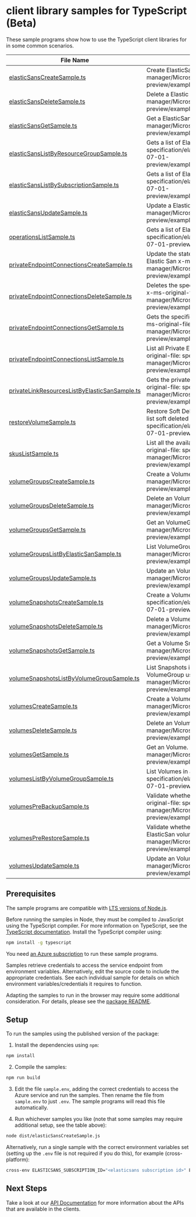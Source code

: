 # client library samples for TypeScript (Beta)

These sample programs show how to use the TypeScript client libraries for in some common scenarios.

| **File Name**                                                                               | **Description**                                                                                                                                                                                                                                                                  |
| ------------------------------------------------------------------------------------------- | -------------------------------------------------------------------------------------------------------------------------------------------------------------------------------------------------------------------------------------------------------------------------------- |
| [elasticSansCreateSample.ts][elasticsanscreatesample]                                       | Create ElasticSan. x-ms-original-file: specification/elasticsan/resource-manager/Microsoft.ElasticSan/preview/2024-07-01-preview/examples/ElasticSans_Create_MaximumSet_Gen.json                                                                                                 |
| [elasticSansDeleteSample.ts][elasticsansdeletesample]                                       | Delete a Elastic San. x-ms-original-file: specification/elasticsan/resource-manager/Microsoft.ElasticSan/preview/2024-07-01-preview/examples/ElasticSans_Delete_MaximumSet_Gen.json                                                                                              |
| [elasticSansGetSample.ts][elasticsansgetsample]                                             | Get a ElasticSan. x-ms-original-file: specification/elasticsan/resource-manager/Microsoft.ElasticSan/preview/2024-07-01-preview/examples/ElasticSans_Get_MaximumSet_Gen.json                                                                                                     |
| [elasticSansListByResourceGroupSample.ts][elasticsanslistbyresourcegroupsample]             | Gets a list of ElasticSan in a resource group. x-ms-original-file: specification/elasticsan/resource-manager/Microsoft.ElasticSan/preview/2024-07-01-preview/examples/ElasticSans_ListByResourceGroup_MaximumSet_Gen.json                                                        |
| [elasticSansListBySubscriptionSample.ts][elasticsanslistbysubscriptionsample]               | Gets a list of ElasticSans in a subscription x-ms-original-file: specification/elasticsan/resource-manager/Microsoft.ElasticSan/preview/2024-07-01-preview/examples/ElasticSans_ListBySubscription_MaximumSet_Gen.json                                                           |
| [elasticSansUpdateSample.ts][elasticsansupdatesample]                                       | Update a Elastic San. x-ms-original-file: specification/elasticsan/resource-manager/Microsoft.ElasticSan/preview/2024-07-01-preview/examples/ElasticSans_Update_MaximumSet_Gen.json                                                                                              |
| [operationsListSample.ts][operationslistsample]                                             | Gets a list of ElasticSan operations. x-ms-original-file: specification/elasticsan/resource-manager/Microsoft.ElasticSan/preview/2024-07-01-preview/examples/Operations_List_MaximumSet_Gen.json                                                                                 |
| [privateEndpointConnectionsCreateSample.ts][privateendpointconnectionscreatesample]         | Update the state of specified private endpoint connection associated with the Elastic San x-ms-original-file: specification/elasticsan/resource-manager/Microsoft.ElasticSan/preview/2024-07-01-preview/examples/PrivateEndpointConnections_Create_MaximumSet_Gen.json           |
| [privateEndpointConnectionsDeleteSample.ts][privateendpointconnectionsdeletesample]         | Deletes the specified private endpoint connection associated with the Elastic San x-ms-original-file: specification/elasticsan/resource-manager/Microsoft.ElasticSan/preview/2024-07-01-preview/examples/PrivateEndpointConnections_Delete_MaximumSet_Gen.json                   |
| [privateEndpointConnectionsGetSample.ts][privateendpointconnectionsgetsample]               | Gets the specified private endpoint connection associated with the Elastic San x-ms-original-file: specification/elasticsan/resource-manager/Microsoft.ElasticSan/preview/2024-07-01-preview/examples/PrivateEndpointConnections_Get_MaximumSet_Gen.json                         |
| [privateEndpointConnectionsListSample.ts][privateendpointconnectionslistsample]             | List all Private Endpoint Connections associated with the Elastic San. x-ms-original-file: specification/elasticsan/resource-manager/Microsoft.ElasticSan/preview/2024-07-01-preview/examples/PrivateEndpointConnections_List_MaximumSet_Gen.json                                |
| [privateLinkResourcesListByElasticSanSample.ts][privatelinkresourceslistbyelasticsansample] | Gets the private link resources that need to be created for a elastic San. x-ms-original-file: specification/elasticsan/resource-manager/Microsoft.ElasticSan/preview/2024-07-01-preview/examples/PrivateLinkResources_ListByElasticSan_MaximumSet_Gen.json                      |
| [restoreVolumeSample.ts][restorevolumesample]                                               | Restore Soft Deleted Volumes. The volume name is obtained by using the API to list soft deleted volumes by volume group x-ms-original-file: specification/elasticsan/resource-manager/Microsoft.ElasticSan/preview/2024-07-01-preview/examples/RestoreVolume_MaximumSet_Gen.json |
| [skusListSample.ts][skuslistsample]                                                         | List all the available Skus in the region and information related to them x-ms-original-file: specification/elasticsan/resource-manager/Microsoft.ElasticSan/preview/2024-07-01-preview/examples/Skus_List_MaximumSet_Gen.json                                                   |
| [volumeGroupsCreateSample.ts][volumegroupscreatesample]                                     | Create a Volume Group. x-ms-original-file: specification/elasticsan/resource-manager/Microsoft.ElasticSan/preview/2024-07-01-preview/examples/VolumeGroups_Create_MaximumSet_Gen.json                                                                                            |
| [volumeGroupsDeleteSample.ts][volumegroupsdeletesample]                                     | Delete an VolumeGroup. x-ms-original-file: specification/elasticsan/resource-manager/Microsoft.ElasticSan/preview/2024-07-01-preview/examples/VolumeGroups_Delete_MaximumSet_Gen.json                                                                                            |
| [volumeGroupsGetSample.ts][volumegroupsgetsample]                                           | Get an VolumeGroups. x-ms-original-file: specification/elasticsan/resource-manager/Microsoft.ElasticSan/preview/2024-07-01-preview/examples/VolumeGroups_Get_MaximumSet_Gen.json                                                                                                 |
| [volumeGroupsListByElasticSanSample.ts][volumegroupslistbyelasticsansample]                 | List VolumeGroups. x-ms-original-file: specification/elasticsan/resource-manager/Microsoft.ElasticSan/preview/2024-07-01-preview/examples/VolumeGroups_ListByElasticSan_MaximumSet_Gen.json                                                                                      |
| [volumeGroupsUpdateSample.ts][volumegroupsupdatesample]                                     | Update an VolumeGroup. x-ms-original-file: specification/elasticsan/resource-manager/Microsoft.ElasticSan/preview/2024-07-01-preview/examples/VolumeGroups_Update_MaximumSet_Gen.json                                                                                            |
| [volumeSnapshotsCreateSample.ts][volumesnapshotscreatesample]                               | Create a Volume Snapshot. x-ms-original-file: specification/elasticsan/resource-manager/Microsoft.ElasticSan/preview/2024-07-01-preview/examples/VolumeSnapshots_Create_MaximumSet_Gen.json                                                                                      |
| [volumeSnapshotsDeleteSample.ts][volumesnapshotsdeletesample]                               | Delete a Volume Snapshot. x-ms-original-file: specification/elasticsan/resource-manager/Microsoft.ElasticSan/preview/2024-07-01-preview/examples/VolumeSnapshots_Delete_MaximumSet_Gen.json                                                                                      |
| [volumeSnapshotsGetSample.ts][volumesnapshotsgetsample]                                     | Get a Volume Snapshot. x-ms-original-file: specification/elasticsan/resource-manager/Microsoft.ElasticSan/preview/2024-07-01-preview/examples/VolumeSnapshots_Get_MaximumSet_Gen.json                                                                                            |
| [volumeSnapshotsListByVolumeGroupSample.ts][volumesnapshotslistbyvolumegroupsample]         | List Snapshots in a VolumeGroup or List Snapshots by Volume (name) in a VolumeGroup using filter x-ms-original-file: specification/elasticsan/resource-manager/Microsoft.ElasticSan/preview/2024-07-01-preview/examples/VolumeSnapshots_ListByVolumeGroup_MaximumSet_Gen.json    |
| [volumesCreateSample.ts][volumescreatesample]                                               | Create a Volume. x-ms-original-file: specification/elasticsan/resource-manager/Microsoft.ElasticSan/preview/2024-07-01-preview/examples/Volumes_Create_MaximumSet_Gen.json                                                                                                       |
| [volumesDeleteSample.ts][volumesdeletesample]                                               | Delete an Volume. x-ms-original-file: specification/elasticsan/resource-manager/Microsoft.ElasticSan/preview/2024-07-01-preview/examples/Volumes_Delete_MaximumSet_Gen.json                                                                                                      |
| [volumesGetSample.ts][volumesgetsample]                                                     | Get an Volume. x-ms-original-file: specification/elasticsan/resource-manager/Microsoft.ElasticSan/preview/2024-07-01-preview/examples/Volumes_Get_MaximumSet_Gen.json                                                                                                            |
| [volumesListByVolumeGroupSample.ts][volumeslistbyvolumegroupsample]                         | List Volumes in a VolumeGroup. x-ms-original-file: specification/elasticsan/resource-manager/Microsoft.ElasticSan/preview/2024-07-01-preview/examples/Volumes_ListByVolumeGroup_MaximumSet_Gen.json                                                                              |
| [volumesPreBackupSample.ts][volumesprebackupsample]                                         | Validate whether a disk snapshot backup can be taken for list of volumes. x-ms-original-file: specification/elasticsan/resource-manager/Microsoft.ElasticSan/preview/2024-07-01-preview/examples/Volumes_PreBackup_MaximumSet_Gen.json                                           |
| [volumesPreRestoreSample.ts][volumesprerestoresample]                                       | Validate whether a list of backed up disk snapshots can be restored into ElasticSan volumes. x-ms-original-file: specification/elasticsan/resource-manager/Microsoft.ElasticSan/preview/2024-07-01-preview/examples/Volumes_PreRestore_MaximumSet_Gen.json                       |
| [volumesUpdateSample.ts][volumesupdatesample]                                               | Update an Volume. x-ms-original-file: specification/elasticsan/resource-manager/Microsoft.ElasticSan/preview/2024-07-01-preview/examples/Volumes_Update_MaximumSet_Gen.json                                                                                                      |

## Prerequisites

The sample programs are compatible with [LTS versions of Node.js](https://github.com/nodejs/release#release-schedule).

Before running the samples in Node, they must be compiled to JavaScript using the TypeScript compiler. For more information on TypeScript, see the [TypeScript documentation][typescript]. Install the TypeScript compiler using:

```bash
npm install -g typescript
```

You need [an Azure subscription][freesub] to run these sample programs.

Samples retrieve credentials to access the service endpoint from environment variables. Alternatively, edit the source code to include the appropriate credentials. See each individual sample for details on which environment variables/credentials it requires to function.

Adapting the samples to run in the browser may require some additional consideration. For details, please see the [package README][package].

## Setup

To run the samples using the published version of the package:

1. Install the dependencies using `npm`:

```bash
npm install
```

2. Compile the samples:

```bash
npm run build
```

3. Edit the file `sample.env`, adding the correct credentials to access the Azure service and run the samples. Then rename the file from `sample.env` to just `.env`. The sample programs will read this file automatically.

4. Run whichever samples you like (note that some samples may require additional setup, see the table above):

```bash
node dist/elasticSansCreateSample.js
```

Alternatively, run a single sample with the correct environment variables set (setting up the `.env` file is not required if you do this), for example (cross-platform):

```bash
cross-env ELASTICSANS_SUBSCRIPTION_ID="<elasticsans subscription id>" ELASTICSANS_RESOURCE_GROUP="<elasticsans resource group>" node dist/elasticSansCreateSample.js
```

## Next Steps

Take a look at our [API Documentation][apiref] for more information about the APIs that are available in the clients.

[elasticsanscreatesample]: https://github.com/Azure/azure-sdk-for-js/blob/main/sdk/elasticsans/arm-elasticsan/samples/v1-beta/typescript/src/elasticSansCreateSample.ts
[elasticsansdeletesample]: https://github.com/Azure/azure-sdk-for-js/blob/main/sdk/elasticsans/arm-elasticsan/samples/v1-beta/typescript/src/elasticSansDeleteSample.ts
[elasticsansgetsample]: https://github.com/Azure/azure-sdk-for-js/blob/main/sdk/elasticsans/arm-elasticsan/samples/v1-beta/typescript/src/elasticSansGetSample.ts
[elasticsanslistbyresourcegroupsample]: https://github.com/Azure/azure-sdk-for-js/blob/main/sdk/elasticsans/arm-elasticsan/samples/v1-beta/typescript/src/elasticSansListByResourceGroupSample.ts
[elasticsanslistbysubscriptionsample]: https://github.com/Azure/azure-sdk-for-js/blob/main/sdk/elasticsans/arm-elasticsan/samples/v1-beta/typescript/src/elasticSansListBySubscriptionSample.ts
[elasticsansupdatesample]: https://github.com/Azure/azure-sdk-for-js/blob/main/sdk/elasticsans/arm-elasticsan/samples/v1-beta/typescript/src/elasticSansUpdateSample.ts
[operationslistsample]: https://github.com/Azure/azure-sdk-for-js/blob/main/sdk/elasticsans/arm-elasticsan/samples/v1-beta/typescript/src/operationsListSample.ts
[privateendpointconnectionscreatesample]: https://github.com/Azure/azure-sdk-for-js/blob/main/sdk/elasticsans/arm-elasticsan/samples/v1-beta/typescript/src/privateEndpointConnectionsCreateSample.ts
[privateendpointconnectionsdeletesample]: https://github.com/Azure/azure-sdk-for-js/blob/main/sdk/elasticsans/arm-elasticsan/samples/v1-beta/typescript/src/privateEndpointConnectionsDeleteSample.ts
[privateendpointconnectionsgetsample]: https://github.com/Azure/azure-sdk-for-js/blob/main/sdk/elasticsans/arm-elasticsan/samples/v1-beta/typescript/src/privateEndpointConnectionsGetSample.ts
[privateendpointconnectionslistsample]: https://github.com/Azure/azure-sdk-for-js/blob/main/sdk/elasticsans/arm-elasticsan/samples/v1-beta/typescript/src/privateEndpointConnectionsListSample.ts
[privatelinkresourceslistbyelasticsansample]: https://github.com/Azure/azure-sdk-for-js/blob/main/sdk/elasticsans/arm-elasticsan/samples/v1-beta/typescript/src/privateLinkResourcesListByElasticSanSample.ts
[restorevolumesample]: https://github.com/Azure/azure-sdk-for-js/blob/main/sdk/elasticsans/arm-elasticsan/samples/v1-beta/typescript/src/restoreVolumeSample.ts
[skuslistsample]: https://github.com/Azure/azure-sdk-for-js/blob/main/sdk/elasticsans/arm-elasticsan/samples/v1-beta/typescript/src/skusListSample.ts
[volumegroupscreatesample]: https://github.com/Azure/azure-sdk-for-js/blob/main/sdk/elasticsans/arm-elasticsan/samples/v1-beta/typescript/src/volumeGroupsCreateSample.ts
[volumegroupsdeletesample]: https://github.com/Azure/azure-sdk-for-js/blob/main/sdk/elasticsans/arm-elasticsan/samples/v1-beta/typescript/src/volumeGroupsDeleteSample.ts
[volumegroupsgetsample]: https://github.com/Azure/azure-sdk-for-js/blob/main/sdk/elasticsans/arm-elasticsan/samples/v1-beta/typescript/src/volumeGroupsGetSample.ts
[volumegroupslistbyelasticsansample]: https://github.com/Azure/azure-sdk-for-js/blob/main/sdk/elasticsans/arm-elasticsan/samples/v1-beta/typescript/src/volumeGroupsListByElasticSanSample.ts
[volumegroupsupdatesample]: https://github.com/Azure/azure-sdk-for-js/blob/main/sdk/elasticsans/arm-elasticsan/samples/v1-beta/typescript/src/volumeGroupsUpdateSample.ts
[volumesnapshotscreatesample]: https://github.com/Azure/azure-sdk-for-js/blob/main/sdk/elasticsans/arm-elasticsan/samples/v1-beta/typescript/src/volumeSnapshotsCreateSample.ts
[volumesnapshotsdeletesample]: https://github.com/Azure/azure-sdk-for-js/blob/main/sdk/elasticsans/arm-elasticsan/samples/v1-beta/typescript/src/volumeSnapshotsDeleteSample.ts
[volumesnapshotsgetsample]: https://github.com/Azure/azure-sdk-for-js/blob/main/sdk/elasticsans/arm-elasticsan/samples/v1-beta/typescript/src/volumeSnapshotsGetSample.ts
[volumesnapshotslistbyvolumegroupsample]: https://github.com/Azure/azure-sdk-for-js/blob/main/sdk/elasticsans/arm-elasticsan/samples/v1-beta/typescript/src/volumeSnapshotsListByVolumeGroupSample.ts
[volumescreatesample]: https://github.com/Azure/azure-sdk-for-js/blob/main/sdk/elasticsans/arm-elasticsan/samples/v1-beta/typescript/src/volumesCreateSample.ts
[volumesdeletesample]: https://github.com/Azure/azure-sdk-for-js/blob/main/sdk/elasticsans/arm-elasticsan/samples/v1-beta/typescript/src/volumesDeleteSample.ts
[volumesgetsample]: https://github.com/Azure/azure-sdk-for-js/blob/main/sdk/elasticsans/arm-elasticsan/samples/v1-beta/typescript/src/volumesGetSample.ts
[volumeslistbyvolumegroupsample]: https://github.com/Azure/azure-sdk-for-js/blob/main/sdk/elasticsans/arm-elasticsan/samples/v1-beta/typescript/src/volumesListByVolumeGroupSample.ts
[volumesprebackupsample]: https://github.com/Azure/azure-sdk-for-js/blob/main/sdk/elasticsans/arm-elasticsan/samples/v1-beta/typescript/src/volumesPreBackupSample.ts
[volumesprerestoresample]: https://github.com/Azure/azure-sdk-for-js/blob/main/sdk/elasticsans/arm-elasticsan/samples/v1-beta/typescript/src/volumesPreRestoreSample.ts
[volumesupdatesample]: https://github.com/Azure/azure-sdk-for-js/blob/main/sdk/elasticsans/arm-elasticsan/samples/v1-beta/typescript/src/volumesUpdateSample.ts
[apiref]: https://learn.microsoft.com/javascript/api/@azure/arm-elasticsan?view=azure-node-preview
[freesub]: https://azure.microsoft.com/free/
[package]: https://github.com/Azure/azure-sdk-for-js/tree/main/sdk/elasticsans/arm-elasticsan/README.md
[typescript]: https://www.typescriptlang.org/docs/home.html
